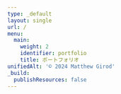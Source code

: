 ```yaml
---
type: _default
layout: single
url: /
menu:
  main:
    weight: 2
    identifier: portfolio
    title: ポートフォリオ
unifiedAlt: '© 2024 Matthew Girod'
_build:
  publishResources: false
---
```




